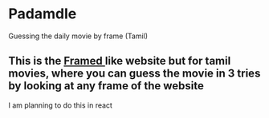 # Padamdle
Guessing the daily movie by frame (Tamil)


## This is the <a href="https://framed.wtf/">Framed </a> like website but for tamil movies, where you can guess the movie in 3 tries by looking at any frame of the website


I am planning to do this in react
